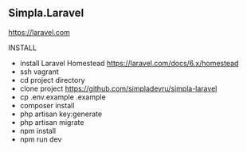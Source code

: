 ## Simpla.Laravel

https://laravel.com

INSTALL

- install Laravel Homestead https://laravel.com/docs/6.x/homestead
- ssh vagrant
- cd project directory
- clone project https://github.com/simpladevru/simpla-laravel
- cp .env.example .example
- composer install
- php artisan key:generate
- php artisan migrate
- npm install
- npm run dev